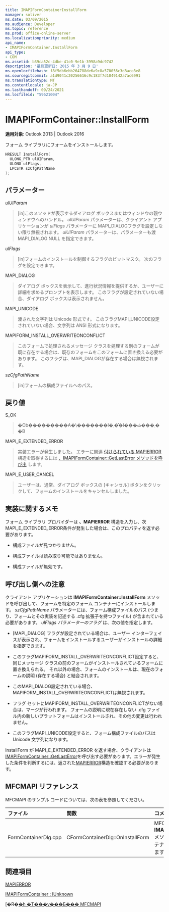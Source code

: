 ```yaml
---
title: IMAPIFormContainerInstallForm
manager: soliver
ms.date: 03/09/2015
ms.audience: Developer
ms.topic: reference
ms.prod: office-online-server
ms.localizationpriority: medium
api_name:
- IMAPIFormContainer.InstallForm
api_type:
- COM
ms.assetid: b39ca52c-4dbe-41c0-9e1b-3998a9dc9742
description: '最終更新日: 2015 年 3 月 9 日'
ms.openlocfilehash: f8f5db6ebb264788de6a9c8a570056c3d8ace8e8
ms.sourcegitcommit: a1d9041c20256616c9c183f7d1049142a7ac6991
ms.translationtype: MT
ms.contentlocale: ja-JP
ms.lasthandoff: 09/24/2021
ms.locfileid: "59621004"
---
```

# <a name="imapiformcontainerinstallform"></a>IMAPIFormContainer::InstallForm

  
  
**適用対象**: Outlook 2013 | Outlook 2016 
  
フォーム ライブラリにフォームをインストールします。
  
```cpp
HRESULT InstallForm(
  ULONG_PTR ulUIParam,
  ULONG ulFlags,
  LPCSTR szCfgPathName
);
```

## <a name="parameters"></a>パラメーター

 _ulUIParam_
  
> [in]このメソッドが表示するダイアログ ボックスまたはウィンドウの親ウィンドウへのハンドル。 _ulUIParam_ パラメーターは、クライアント アプリケーションが _ulFlags_ パラメーターに MAPI_DIALOGフラグを設定しない限り無視されます。 _ulUIParam_ パラメーターは、パラメーターも渡MAPI_DIALOG NULL を指定できます。 
    
 _ulFlags_
  
> [in]フォームのインストールを制御するフラグのビットマスク。 次のフラグを設定できます。
    
MAPI_DIALOG 
  
> ダイアログ ボックスを表示して、進行状況情報を提供するか、ユーザーに詳細を求めるプロンプトを表示します。 このフラグが設定されていない場合、ダイアログ ボックスは表示されません。
    
MAPI_UNICODE 
  
> 渡された文字列は Unicode 形式です。 このフラグMAPI_UNICODE設定されていない場合、文字列は ANSI 形式になります。
    
MAPIFORM_INSTALL_OVERWRITEONCONFLICT 
  
> このフォームで処理されるメッセージ クラスを処理する別のフォームが既に存在する場合は、既存のフォームをこのフォームに置き換える必要があります。 このフラグは、MAPI_DIALOGが存在する場合は無視されます。 
    
 _szCfgPathName_
  
> [in]フォームの構成ファイルへのパス。
    
## <a name="return-value"></a>戻り値

S_OK 
  
> �ʘb���������A�\�������l�܂��͒l���Ԃ���܂��B
    
MAPI_E_EXTENDED_ERROR 
  
> 実装エラーが発生しました。 エラーに関連 [付けられている MAPIERROR](mapierror.md) 構造を取得するには [、IMAPIFormContainer::GetLastError メソッドを呼び出](imapiformcontainer-getlasterror.md) します。 
    
MAPI_E_USER_CANCEL 
  
> ユーザーは、通常、ダイアログ ボックスの [キャンセル] ボタンをクリックして、フォームのインストールをキャンセルしました。 
    
## <a name="notes-to-implementers"></a>実装に関するメモ

フォーム ライブラリ プロバイダーは **、MAPIERROR** 構造を入力し、次MAPI_E_EXTENDED_ERROR条件が発生した場合は、このプロパティを返す必要があります。 
  
- 構成ファイルが見つかりません。
    
- 構成ファイルは読み取り可能ではありません。
    
- 構成ファイルが無効です。
    
## <a name="notes-to-callers"></a>呼び出し側への注意

クライアント アプリケーションは **IMAPIFormContainer::InstallForm** メソッドを呼び出して、フォームを特定のフォーム コンテナーにインストールします。 _szCfgPathName_ パラメーターには、フォーム構成ファイルのパス (つまり、フォームとその実装を記述する .cfg 拡張子を持つファイル) が含まれている必要があります。 _ulFlags パラメーターのフラグ_ は、次の値を指定します。 
  
- [MAPI_DIALOG] フラグが設定されている場合は、ユーザー インターフェイスが表示され、フォームをインストールするユーザーがインストールの詳細を指定できます。
    
- このフラグMAPIFORM_INSTALL_OVERWRITEONCONFLICT設定すると、同じメッセージ クラスの前のフォームがインストールされているフォームに置き換えられる。 それ以外の場合、フォームのインストールは、現在のフォームの説明 (存在する場合) と結合されます。
    
- このMAPI_DIALOG設定されている場合、MAPIFORM_INSTALL_OVERWRITEONCONFLICTは無視されます。
    
- フラグ セットにMAPIFORM_INSTALL_OVERWRITEONCONFLICTがない場合は、マージが行われます。 フォームの説明に現在存在しない .cfg ファイル内の新しいプラットフォームはインストールされ、その他の変更は行われません。
    
- このフラグMAPI_UNICODE設定すると、フォーム構成ファイルのパスは Unicode 文字列になります。 
    
InstallForm が MAPI_E_EXTENDED_ERROR を返す場合、クライアントは[IMAPIFormContainer::GetLastError](imapiformcontainer-getlasterror.md)を呼び出す必要があります。エラーが発生した条件を判断するには、返された[MAPIERROR](mapierror.md)構造を確認する必要があります。 
  
## <a name="mfcmapi-reference"></a>MFCMAPI リファレンス

MFCMAPI のサンプル コードについては、次の表を参照してください。
  
|**ファイル**|**関数**|**コメント**|
|:-----|:-----|:-----|
|FormContainerDlg.cpp  <br/> |CFormContainerDlg::OnInstallForm  <br/> |MFCMAPI は **IMAPIFormContainer::InstallForm** メソッドを使用してフォーム コンテナーにフォームをインストールします。  <br/> |
   
## <a name="see-also"></a>関連項目



[MAPIERROR](mapierror.md)
  
[IMAPIFormContainer : IUnknown](imapiformcontaineriunknown.md)


[�R�[�h �T���v���Ƃ��� MFCMAPI](mfcmapi-as-a-code-sample.md)

